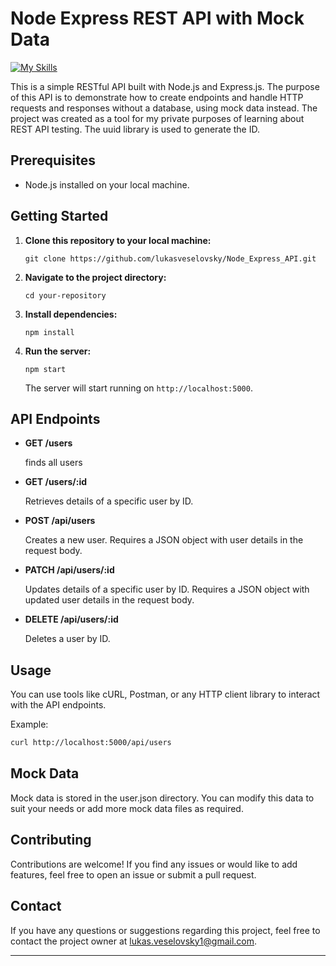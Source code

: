 # Node Express REST API with Mock Data
[![My Skills](https://skillicons.dev/icons?i=js,nodejs,express,postman)](https://skillicons.dev)


This is a simple RESTful API built with Node.js and Express.js. The purpose of this API is to demonstrate how to create endpoints and handle HTTP requests and responses without a database, using mock data instead. The project was created as a tool for my private purposes of learning about REST API testing. The uuid library is used to generate the ID.

## Prerequisites

- Node.js installed on your local machine.

## Getting Started

1. **Clone this repository to your local machine:**

    ```
    git clone https://github.com/lukasveselovsky/Node_Express_API.git
    ```

2. **Navigate to the project directory:**

    ```
    cd your-repository
    ```

3. **Install dependencies:**

    ```
    npm install
    ```

4. **Run the server:**

    ```
    npm start
    ```

   The server will start running on `http://localhost:5000`.

## API Endpoints

- **GET /users**

  finds all users

- **GET /users/:id**

  Retrieves details of a specific user by ID.

- **POST /api/users**

  Creates a new user. Requires a JSON object with user details in the request body.

- **PATCH /api/users/:id**

  Updates details of a specific user by ID. Requires a JSON object with updated user details in the request body.

- **DELETE /api/users/:id**

  Deletes a user by ID.

## Usage

You can use tools like cURL, Postman, or any HTTP client library to interact with the API endpoints.

Example:

```bash
curl http://localhost:5000/api/users
```

## Mock Data

Mock data is stored in the user.json directory. You can modify this data to suit your needs or add more mock data files as required.

## Contributing

Contributions are welcome! If you find any issues or would like to add features, feel free to open an issue or submit a pull request.

## Contact

If you have any questions or suggestions regarding this project, feel free to contact the project owner at [lukas.veselovsky1@gmail.com](mailto:lukas.veselovsky1@gmail.com).

---
